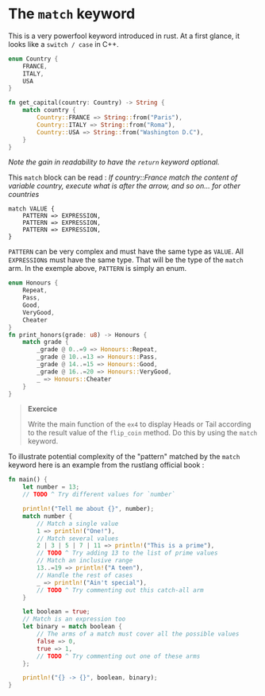 # The `match` keyword

This is a very powerfool keyword introduced in rust. At a first glance, it looks like a `switch / case` in C++.

```rust
enum Country {
    FRANCE, 
    ITALY, 
    USA
}

fn get_capital(country: Country) -> String {
    match country {
        Country::FRANCE => String::from("Paris"),
        Country::ITALY => String::from("Roma"),
        Country::USA => String::from("Washington D.C"),
    }
}
```

*Note the gain in readability to have the `return` keyword optional.*

This `match` block can be read : *If country::France match the content of variable country, execute what is after the arrow, and so on... for other countries*

```
match VALUE {
    PATTERN => EXPRESSION,
    PATTERN => EXPRESSION,
    PATTERN => EXPRESSION,
}
```

`PATTERN` can be very complex and must have the same type as `VALUE`. All `EXPRESSION`s must have the same type. That will be the type of the `match` arm. In the exemple above, `PATTERN` is simply an enum.


```rust
enum Honours {
    Repeat,
    Pass,
    Good,
    VeryGood,
    Cheater
}
fn print_honors(grade: u8) -> Honours {
    match grade {
        _grade @ 0..=9 => Honours::Repeat,
        _grade @ 10..=13 => Honours::Pass,
        _grade @ 14..=15 => Honours::Good,
        _grade @ 16..=20 => Honours::VeryGood,
        _ => Honours::Cheater
    }
}
```

> **Exercice**
>
> Write the main function of the `ex4` to display Heads or Tail according to the result value of the `flip_coin` method. Do this by using the `match` keyword.

To illustrate potential complexity of the "pattern" matched by the `match` keyword here is an example from the rustlang official book : 

```rust
fn main() {
    let number = 13;
    // TODO ^ Try different values for `number`

    println!("Tell me about {}", number);
    match number {
        // Match a single value
        1 => println!("One!"),
        // Match several values
        2 | 3 | 5 | 7 | 11 => println!("This is a prime"),
        // TODO ^ Try adding 13 to the list of prime values
        // Match an inclusive range
        13..=19 => println!("A teen"),
        // Handle the rest of cases
        _ => println!("Ain't special"),
        // TODO ^ Try commenting out this catch-all arm
    }

    let boolean = true;
    // Match is an expression too
    let binary = match boolean {
        // The arms of a match must cover all the possible values
        false => 0,
        true => 1,
        // TODO ^ Try commenting out one of these arms
    };

    println!("{} -> {}", boolean, binary);
}
``` 

